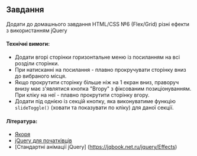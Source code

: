 
## Завдання

Додати до домашнього завдання HTML/CSS №6 (Flex/Grid) різні ефекти з використанням jQuery

#### Технічні вимоги:
- Додати вгорі сторінки горизонтальне меню із посиланням на всі розділи сторінки.
- При натисканні на посилання - плавно прокручувати сторінку вниз до вибраного місця.
- Якщо прокрутити сторінку більше ніж на 1 екран вниз, праворуч внизу має з'являтися кнопка "Вгору" з фіксованим позиціонуванням.
При кліку на неї - плавно прокрутити сторінку вгору.
- Додати під однією із секцій кнопку, яка виконуватиме функцію `slideToggle()` (ховати та показувати по кліку) для даної секції.

#### Література:
- [Якоря](http://htmlbook.ru/samhtml/yakorya)
- [jQuery для початківців](http://anton.shevchuk.name/javascript/jquery-for-beginners/)
- [Стандартні анімації jQuery] (https://jqbook.net.ru/jquery/Effects)
<!-- ## Задание

Добавить в домашнее задание HTML/CSS №6 (Flex/Grid) различные эффекты с использованием jQuery

#### Технические требования:
- Добавить вверху страницы горизонтальное меню со ссылкой на все разделы страницы.
- При клике на ссылку - плавно прокручивать страницу вниз до выбранного места.
- Если прокрутить страницу больше чем на 1 экран вниз, справа внизу должна появляться кнопка "Наверх" с фиксированным позиционариванием. 
При клике на нее - плавно прокрутить страницу в самый верх.
- Добавить под одной из секций кнопку, которая будет выполнять функцию `slideToggle()` (прятать и показывать по клику) для данной секции.

#### Литература:
- [Якоря](http://htmlbook.ru/samhtml/yakorya)
- [jQuery для начинающих](http://anton.shevchuk.name/javascript/jquery-for-beginners/)
- [Стандартные анимации jQuery](https://jqbook.net.ru/jquery/Effects) -->